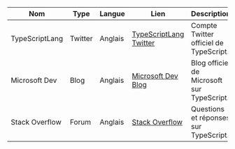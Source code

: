 

| Nom            | Type       | Langue  | Lien                                              | Description                                  | Tags                      | Note/5 |
| -------------- | ---------- | ------- | ------------------------------------------------- | -------------------------------------------- | ------------------------- | ------ |
| TypeScriptLang | Twitter    | Anglais | [TypeScriptLang Twitter](https://twitter.com/typescript) | Compte Twitter officiel de TypeScript.       | TypeScript, JavaScript    | 5      |
| Microsoft Dev  | Blog       | Anglais | [Microsoft Dev Blog](https://devblogs.microsoft.com/typescript/) | Blog officiel de Microsoft sur TypeScript.   | TypeScript, JavaScript    | 5      |
| Stack Overflow | Forum      | Anglais | [Stack Overflow](https://stackoverflow.com/questions/tagged/typescript) | Questions et réponses sur TypeScript.        | TypeScript, JavaScript    | 4      |



